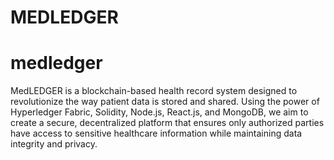 # MEDLEDGER
# medledger
MedLEDGER is a blockchain-based health record system designed to revolutionize the way patient data is stored and shared. Using the power of Hyperledger Fabric, Solidity, Node.js, React.js, and MongoDB, we aim to create a secure, decentralized platform that ensures only authorized parties have access to sensitive healthcare information while maintaining data integrity and privacy.
